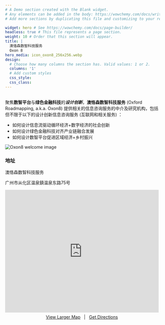 ```yaml
---
# A Demo section created with the Blank widget.
# Any elements can be added in the body: https://wowchemy.com/docs/writing-markdown-latex/
# Add more sections by duplicating this file and customizing to your requirements.

widget: hero # See https://wowchemy.com/docs/page-builder/
headless: true # This file represents a page section.
weight: 10 # Order that this section will appear.
title: |
  澳恪森数智科技服务  
  Oxon 8
hero_media: icon_oxon8_256x256.webp
design:
  # Choose how many columns the section has. Valid values: 1 or 2.
  columns: '1'
  # Add custom styles
  css_style:
  css_class:
---
```


<br>聚焦<span class="highlight-container"><span class="highlight">**数智平台**与**绿色金融科技**</span></span>的***设计创新***，**澳恪森数智科技服务** (Oxford Roadmapping, a.k.a. Oxon8)  提供相关的信息咨询服务的中介及研究机构，包括但不限于以下的设计创新信息咨询服务 (互联网和相关服务) ：

*  如何设计信息流驱动循环经济+数字经济的社会创新
*  如何设计绿色金融科技对齐产业链融合发展
*  如何设计数智平台促进区域经济+乡村振兴

![Oxon8  welcome image](welcome.jpg)


### 地址

澳恪森数智科技服务

广州市从化区温泉鎮温泉东路75号

<div>
     <iframe width="500" height="400" frameborder="0" src="https://cn.bing.com/maps/embed?h=400&w=500&cp=mykpgwtdszpw&lvl=9&typ=d&sty=r&src=SHELL&FORM=MBEDV8" scrolling="no">
     </iframe>
     <div style="white-space: nowrap; text-align: center; width: 500px; padding: 6px 0;">
        <a id="largeMapLink" target="_blank" href="https://cn.bing.com/maps?cp=mykpgwtdszpw&amp;sty=r&amp;lvl=9&amp;FORM=MBEDLD">View Larger Map</a> &nbsp; | &nbsp;
        <a id="dirMapLink" target="_blank" href="https://cn.bing.com/maps/directions?cp=mykpgwtdszpw&amp;sty=r&amp;lvl=9&amp;rtp=~pos.mykpgw_tdszpw____&amp;FORM=MBEDLD">Get Directions</a>
    </div>
</div>

